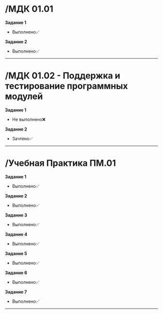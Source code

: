 # /МДК 01.01
**Задание 1**
- Выполнено✅

**Задание 2**
- Выполнено✅
---
# /МДК 01.02 - Поддержка и тестирование программных модулей
**Задание 1**
- Не выполнено❌

**Задание 2**
- Зачтено✅
---
# /Учебная Практика ПМ.01
**Задание 1**
- Выполнено✅

**Задание 2**
- Выполнено✅

**Задание 3**
- Выполнено✅

**Задание 4**
- Выполнено✅

**Задание 5**
- Выполнено✅

**Задание 6**
- Выполнено✅

**Задание 7**
- Выполнено✅
---
